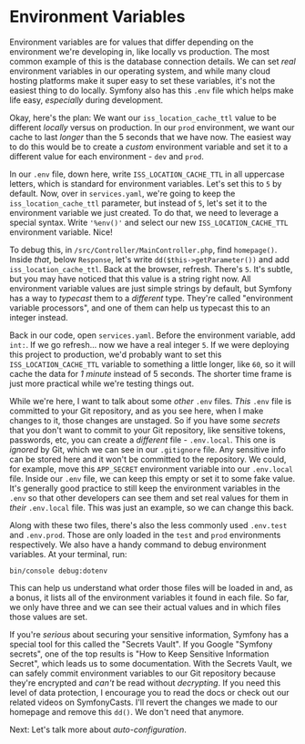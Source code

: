 # Environment Variables

Environment variables are for values that differ depending on the environment we're developing in, like locally vs production. The most common example of this is the database connection details. We can set *real* environment variables in our operating system, and while many cloud hosting platforms make it super easy to set these variables, it's not the easiest thing to do locally. Symfony also has this `.env` file which helps make life easy, *especially* during development.

Okay, here's the plan: We want our `iss_location_cache_ttl` value to be different *locally* versus on production. In our `prod` environment, we want our cache to last *longer* than the 5 seconds that we have now. The easiest way to do this would be to create a *custom* environment variable and set it to a different value for each environment - `dev` and `prod`.

In our `.env` file, down here, write `ISS_LOCATION_CACHE_TTL` in all uppercase letters, which is standard for environment variables. Let's set this to `5` by default. Now, over in `services.yaml`, we're going to keep the `iss_location_cache_ttl` parameter, but instead of `5`, let's set it to the environment variable we just created. To do that, we need to leverage a special syntax. Write `'%env()'` and select our new `ISS_LOCATION_CACHE_TTL` environment variable. Nice!

To debug this, in `/src/Controller/MainController.php`, find `homepage()`. Inside *that*, below `Response`, let's write `dd($this->getParameter())` and add `iss_location_cache_ttl`. Back at the browser, refresh. There's `5`. It's subtle, but you may have noticed that this value is a string right now. All environment variable values are just simple strings by default, but Symfony has a way to *typecast* them to a *different* type. They're called "environment variable processors", and one of them can help us typecast this to an integer instead.

Back in our code, open `services.yaml`. Before the environment variable, add `int:`. If we go refresh... now we have a real integer `5`. If we were deploying this project to production, we'd probably want to set this `ISS_LOCATION_CACHE_TTL` variable to something a little longer, like `60`, so it will cache the data for *1 minute* instead of 5 seconds. The shorter time frame is just more practical while we're testing things out.

While we're here, I want to talk about some *other* `.env` files. *This* `.env` file is committed to your Git repository, and as you see here, when I make changes to it, those changes are unstaged. So if you have some *secrets* that you don't want to commit to your Git repository, like sensitive tokens, passwords, etc, you can create a *different* file - `.env.local`. This one is *ignored* by Git, which we can see in our `.gitignore` file. Any sensitive info can be stored here and it won't be committed to the repository. We could, for example, move this `APP_SECRET` environment variable into our `.env.local` file. Inside our `.env` file, we can keep this empty or set it to some fake value. It's generally good practice to still keep the environment variables in the `.env` so that other developers can see them and set real values for them in *their* `.env.local` file. This was just an example, so we can change this back.

Along with these two files, there's also the less commonly used `.env.test` and `.env.prod`. Those are only loaded in the `test` and `prod` environments respectively. We also have a handy command to debug environment variables. At your terminal, run:

```terminal
bin/console debug:dotenv
```

This can help us understand what order those files will be loaded in and, as a bonus, it lists all of the environment variables it found in each file. So far, we only have three and we can see their actual values and in which files those values are set.

If you're *serious* about securing your sensitive information, Symfony has a special tool for this called the "Secrets Vault". If you Google "Symfony secrets", one of the top results is "How to Keep Sensitive Information Secret", which leads us to some documentation. With the Secrets Vault, we can safely commit environment variables to our Git repository because they're encrypted and *can't* be read without *decrypting*. If you need this level of data protection, I encourage you to read the docs or check out our related videos on SymfonyCasts. I'll revert the changes we made to our homepage and remove this `dd()`. We don't need that anymore.

Next: Let's talk more about *auto-configuration*.
